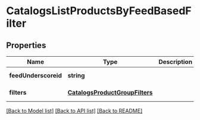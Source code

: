 # CatalogsListProductsByFeedBasedFilter

## Properties
Name | Type | Description | Notes
------------ | ------------- | ------------- | -------------
**feedUnderscoreid** | **string** |  | [default to null]
**filters** | [**CatalogsProductGroupFilters**](CatalogsProductGroupFilters.md) |  | [default to null]

[[Back to Model list]](../README.md#documentation-for-models) [[Back to API list]](../README.md#documentation-for-api-endpoints) [[Back to README]](../README.md)


